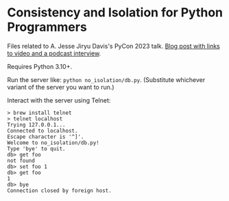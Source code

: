 # Consistency and Isolation for Python Programmers

Files related to A. Jesse Jiryu Davis's PyCon 2023 talk. [Blog post with links to video and a podcast interview](https://emptysqua.re/blog/pycon-2023-consistency-isolation/).

Requires Python 3.10+.

Run the server like: `python no_isolation/db.py`. (Substitute whichever variant of the server you
want to run.)

Interact with the server using Telnet:
```
> brew install telnet
> telnet localhost
Trying 127.0.0.1...
Connected to localhost.
Escape character is '^]'.
Welcome to no_isolation/db.py!
Type 'bye' to quit.
db> get foo
not found
db> set foo 1
db> get foo
1
db> bye
Connection closed by foreign host.
```
